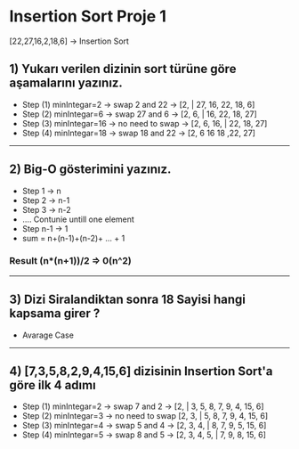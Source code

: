 # Insertion Sort Proje 1
[22,27,16,2,18,6] -> Insertion Sort

## 1) Yukarı verilen dizinin sort türüne göre aşamalarını yazınız.

- Step (1) minIntegar=2 -> swap 2 and 22 -> [2, | 27, 16, 22, 18, 6]
- Step (2) minIntegar=6 -> swap 27 and 6 -> [2, 6, | 16, 22, 18, 27]
- Step (3) minIntegar=16 -> no need to swap -> [2, 6, 16, | 22, 18, 27]
- Step (4) minIntegar=18 -> swap 18 and 22 -> [2, 6 16 18 ,22, 27]
------------------

## 2) Big-O gösterimini yazınız.

* Step 1 -> n
* Step 2 -> n-1
* Step 3 -> n-2
* .... Contunie untill one element
* Step n-1 -> 1
* sum = n+(n-1)+(n-2)+ ... + 1
### Result  (n*(n+1))/2 => 0(n^2)
-------------------------------
## 3) Dizi Siralandiktan sonra 18 Sayisi hangi kapsama girer ?
- Avarage Case

-----------------------
## 4) [7,3,5,8,2,9,4,15,6] dizisinin Insertion Sort'a göre ilk 4 adımı

- Step (1) minIntegar=2 -> swap 7 and 2 -> [2, | 3, 5, 8, 7, 9, 4, 15, 6]
- Step (2) minIntegar=3 -> no need to swap [2, 3, | 5, 8, 7, 9, 4, 15, 6]
- Step (3) minIntegar=4 -> swap 5 and 4 -> [2, 3, 4, | 8, 7, 9, 5, 15, 6]
- Step (4) minIntegar=5 -> swap 8 and 5 -> [2, 3, 4, 5, | 7, 9, 8, 15, 6]
